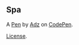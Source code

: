 Spa
---


A [Pen](https://codepen.io/aadesida/pen/yLBEmgp) by [Adz](https://codepen.io/aadesida) on [CodePen](https://codepen.io).

[License](https://codepen.io/aadesida/pen/yLBEmgp/license).